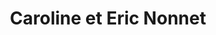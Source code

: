 ---
title: "Caroline et Eric Nonnet"
url: /fontainebleau/caroline-et-eric-nonnet/
shop: boulangerie
---